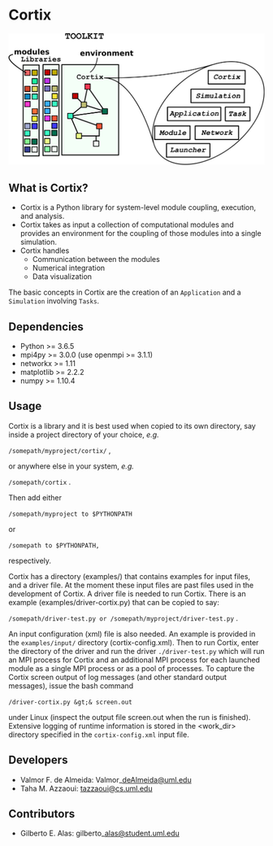 Cortix
======

![](cortix-cover.png)

What is Cortix?
---------------

- Cortix is a Python library for system-level module coupling, execution, and 
  analysis.
- Cortix takes as input a collection of computational modules and provides an 
  environment for the coupling of those modules into a single simulation.
- Cortix handles
  - Communication between the modules
  - Numerical integration
  - Data visualization

The basic concepts in Cortix are the creation of an `Application` and a `Simulation`
involving `Tasks`.

Dependencies
------------

- Python &gt;= 3.6.5
- mpi4py &gt;= 3.0.0 (use openmpi &gt;= 3.1.1)
- networkx &gt;= 1.11
- matplotlib &gt;= 2.2.2
- numpy &gt;= 1.10.4

Usage
-----

Cortix is a library and it is best used when copied to its own directory, say inside a project directory of your choice, *e.g.*

  `/somepath/myproject/cortix/` ,

or anywhere else in your system, *e.g.*

  `/somepath/cortix`  .

Then add either 

`/somepath/myproject to $PYTHONPATH`

or 

`/somepath to $PYTHONPATH,`

respectively. 

Cortix has a directory (examples/) that contains examples for input files, and a 
driver file. At the moment these input files are past files used in the development 
of Cortix. A driver file is needed to run Cortix. There is an example 
(examples/driver-cortix.py) that can be copied to say: 

`/somepath/driver-test.py or /somepath/myproject/driver-test.py`  .

An input configuration (xml) file is also needed. An example is provided in the 
`examples/input/` directory (cortix-config.xml). Then to run Cortix, enter the 
directory of the driver and run the driver `./driver-test.py` which will run an MPI 
process for Cortix and an additional MPI process for each launched module as a single
MPI process or as a pool of processes. To capture the Cortix screen output of log 
messages (and other standard output messages), issue the bash command 

`/driver-cortix.py &gt;& screen.out`

under Linux (inspect the output file screen.out when the run is finished). Extensive 
logging of runtime information is stored in the <work_dir> directory specified in the 
`cortix-config.xml` input file.

Developers 
----------

- Valmor F. de Almeida: Valmor\_deAlmeida@uml.edu
- Taha M. Azzaoui: tazzaoui@cs.uml.edu

Contributors
------------

- Gilberto E. Alas: gilberto\_alas@student.uml.edu

